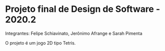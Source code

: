 # Projeto final de Design de Software - 2020.2

Integrantes: Felipe Schiavinato, Jerônimo Afrange e Sarah Pimenta

O projeto é um jogo 2D tipo Tetris.
